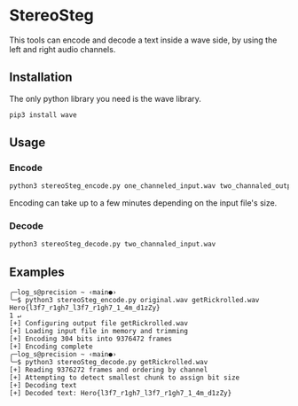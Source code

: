 # StereoSteg
This tools can encode and decode a text inside a wave side, by using the left and right audio channels.

## Installation

The only python library you need is the wave library.
```bash
pip3 install wave
```

## Usage
### Encode
```bash
python3 stereoSteg_encode.py one_channeled_input.wav two_channaled_output.wav data_to_encode
```
Encoding can take up to a few minutes depending on the input file's size.

### Decode
```bash
python3 stereoSteg_decode.py two_channaled_input.wav
```

## Examples

```
╭─log_s@precision ~ ‹main●› 
╰─$ python3 stereoSteg_encode.py original.wav getRickrolled.wav Hero{l3f7_r1gh7_l3f7_r1gh7_1_4m_d1zZy}                                              1 ↵
[+] Configuring output file getRickrolled.wav
[+] Loading input file in memory and trimming
[+] Encoding 304 bits into 9376472 frames
[+] Encoding complete
╭─log_s@precision ~ ‹main●› 
╰─$ python3 stereoSteg_decode.py getRickrolled.wav                                                    
[+] Reading 9376272 frames and ordering by channel
[+] Attempting to detect smallest chunk to assign bit size
[+] Decoding text
[+] Decoded text: Hero{l3f7_r1gh7_l3f7_r1gh7_1_4m_d1zZy}
```
